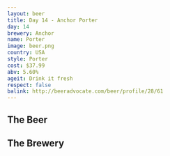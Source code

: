 ```yaml
---
layout: beer
title: Day 14 - Anchor Porter
day: 14
brewery: Anchor
name: Porter
image: beer.png
country: USA
style: Porter
cost: $37.99
abv: 5.60%
ageit: Drink it fresh
respect: false
balink: http://beeradvocate.com/beer/profile/28/61
---
```

## The Beer

## The Brewery

